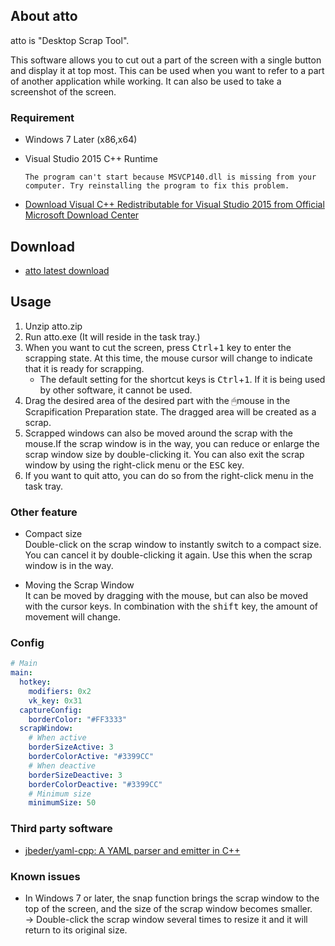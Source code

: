 ## About atto

atto is "Desktop Scrap Tool".

This software allows you to cut out a part of the screen with a single button and display it at top most.
This can be used when you want to refer to a part of another application while working.
It can also be used to take a screenshot of the screen.


### Requirement
- Windows 7 Later (x86,x64)
- Visual Studio 2015 C++ Runtime

    ```
    The program can't start because MSVCP140.dll is missing from your computer. Try reinstalling the program to fix this problem.
    ```

- [Download Visual C++ Redistributable for Visual Studio 2015 from Official Microsoft Download Center](https://www.microsoft.com/en-US/download/details.aspx?id=48145)


## Download
- [atto latest download](https://github.com/beckorz/atto/releases/latest)


## Usage

1. Unzip atto.zip
2. Run atto.exe (It will reside in the task tray.)
3. When you want to cut the screen, press <kbd>Ctrl</kbd>+<kbd>1</kbd> key to enter the scrapping state.
   At this time, the mouse cursor will change to indicate that it is ready for scrapping.
    * The default setting for the shortcut keys is <kbd>Ctrl</kbd>+<kbd>1</kbd>.
      If it is being used by other software, it cannot be used.
4. Drag the desired area of the desired part with the 🖱mouse in the Scrapification Preparation state.
   The dragged area will be created as a scrap.
5. Scrapped windows can also be moved around the scrap with the mouse.If the scrap window is in the way, you can reduce or enlarge the scrap window size by double-clicking it. You can also exit the scrap window by using the right-click menu or the <kbd>ESC</kbd> key.
6. If you want to quit atto, you can do so from the right-click menu in the task tray.


### Other feature
- Compact size  
    Double-click on the scrap window to instantly switch to a compact size.
    You can cancel it by double-clicking it again.
    Use this when the scrap window is in the way.

- Moving the Scrap Window  
    It can be moved by dragging with the mouse, but can also be moved with the cursor keys.
    In combination with the <kbd>shift</kbd> key, the amount of movement will change.


### Config

```yaml config.yml
# Main
main:
  hotkey:
    modifiers: 0x2
    vk_key: 0x31
  captureConfig:
    borderColor: "#FF3333"
  scrapWindow:
    # When active
    borderSizeActive: 3
    borderColorActive: "#3399CC"
    # When deactive
    borderSizeDeactive: 3
    borderColorDeactive: "#3399CC"
    # Minimum size
    minimumSize: 50
```


### Third party software
- [jbeder/yaml-cpp: A YAML parser and emitter in C++](https://github.com/jbeder/yaml-cpp)


### Known issues
- In Windows 7 or later, the snap function brings the scrap window to the top of the screen, and the size of the scrap window becomes smaller.    
  → Double-click the scrap window several times to resize it and it will return to its original size.

